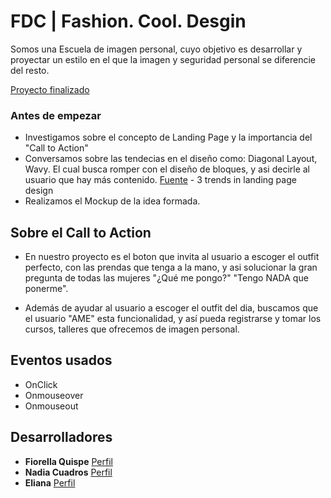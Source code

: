# FDC | Fashion. Cool. Desgin

Somos una Escuela de imagen personal, cuyo objetivo es desarrollar y proyectar un estilo en el que la imagen y seguridad personal se diferencie del resto.

[Proyecto finalizado](https://fiorellaqa.github.io/Proyecto-X/)


### Antes de empezar

* Investigamos sobre el concepto de Landing Page y la importancia del "Call to Action"
* Conversamos sobre las tendecias en el diseño como: Diagonal Layout, Wavy. El cual busca romper con el diseño de bloques, y asi decirle al usuario que hay más contenido. [Fuente](https://medium.muz.li/3-trends-in-landing-page-design-5cf900f2c90f) - 3 trends in landing page design
* Realizamos el Mockup de la idea formada.

## Sobre el Call to Action

 * En nuestro proyecto es el boton que invita al usuario a escoger el outfit perfecto, con las prendas que tenga a la mano, y asi solucionar la gran pregunta de todas las mujeres "¿Qué me pongo?" "Tengo NADA que ponerme".

 * Además de ayudar al usuario a escoger el outfit del dia, buscamos que el usuario "AME" esta funcionalidad, y así pueda registrarse y tomar los cursos, talleres que ofrecemos de imagen personal.

 ## Eventos usados
 * OnClick 
 * Onmouseover
 * Onmouseout

## Desarrolladores

* **Fiorella Quispe** [Perfil](https://github.com/FiorellaQA)
* **Nadia Cuadros** [Perfil](https://github.com/Nad138)
* **Eliana** [Perfil](https://github.com/strongwarmi)